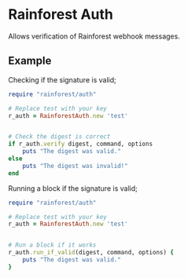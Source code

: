 # Rainforest Auth

Allows verification of Rainforest webhook messages.

## Example

Checking if the signature is valid;

```ruby
require "rainforest/auth"

# Replace test with your key
r_auth = RainforestAuth.new 'test'


# Check the digest is correct
if r_auth.verify digest, command, options
    puts "The digest was valid."
else
    puts "The digest was invalid!"
end
```

Running a block if the signature is valid;

```ruby
require "rainforest/auth"

# Replace test with your key
r_auth = RainforestAuth.new 'test'


# Run a block if it works
r_auth.run_if_valid(digest, command, options) {
    puts "The digest was valid."
}
```